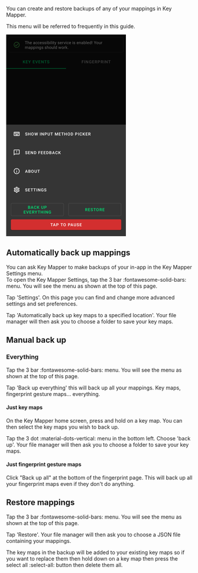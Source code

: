 You can create and restore backups of any of your mappings in Key Mapper.

This menu will be referred to frequently in this guide.

![](../images/home-menu.png)

## Automatically back up mappings

You can ask Key Mapper to make backups of your in-app in the Key Mapper Settings menu.<br />
To open the Key Mapper Settings, tap the 3 bar :fontawesome-solid-bars: menu. You will see the menu as shown at the top of this page.

Tap 'Settings'. On this page you can find and change more advanced settings and set preferences.

Tap 'Automatically back up key maps to a specified location'. Your file manager will then ask you to choose a folder to save your key maps.

## Manual back up

### Everything

Tap the 3 bar :fontawesome-solid-bars: menu. You will see the menu as shown at the top of this page.

Tap 'Back up everything' this will back up all your mappings. Key maps, fingerprint gesture maps... everything.

#### Just key maps

On the Key Mapper home screen, press and hold on a key map. You can then select the key maps you wish to back up.

Tap the 3 dot :material-dots-vertical: menu in the bottom left. Choose 'back up'. Your file manager will then ask you to choose a folder to save your key maps.

#### Just fingerprint gesture maps

Click "Back up all" at the bottom of the fingerprint page. This will back up all your fingerprint maps even if they don't do anything.

## Restore mappings

Tap the 3 bar :fontawesome-solid-bars: menu. You will see the menu as shown at the top of this page.

Tap 'Restore'. Your file manager will then ask you to choose a JSON file containing your mappings.

The key maps in the backup will be added to your existing key maps so if you want to replace them then hold down on a key map then press the select all :select-all: button then delete them all. 